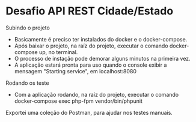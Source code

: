 # Desafio API REST Cidade/Estado

Subindo o projeto

+ Basicamente é preciso ter instalados do docker e o docker-compose.
+ Após baixar o projeto, na raíz do projeto, executar o comando docker-compose up, no terminal.
+ O processo de instação pode demorar alguns minutos na primeira vez.
+ A aplicação estará pronta para uso quando o console exibir a mensagem "Starting service", em localhost:8080

Rodando os teste

+ Com a aplicação rodando, na raíz do projeto, executar o comando docker-compose exec php-fpm vendor/bin/phpunit

Exportei uma coleção do Postman, para ajudar nos testes manuais.
